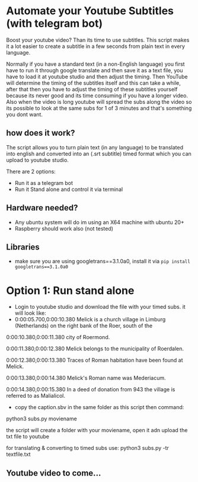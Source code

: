 # Automate your Youtube Subtitles (with telegram bot)

Boost your youtube video? Than its time to use subtitles.
This script makes it a lot easier to create a subtitle in a few seconds from plain text in every language.

Normally if you have a standard text (in a non-English language) you first have to run it through google translate and then save it as a text file, you have to load it at youtube studio and then adjust the timing.
Then YouTube will determine the timing of the subtitles itself and this can take a while, after that then you have to adjust the timing of these subtitles yourself because its never good and its time consuming if you have a longer video. Also when the video is long youtube will spread the subs along the video so its possible to look at the same subs for 1 of 3 minutes and that's something you dont want.

## how does it work?
The script allows you to turn plain text (in any language) to be translated into english and converted into an (.srt subtitle) timed format which you can upload to youtube studio.<br>

There are 2 options:<br>
- Run it as a telegram bot<br>
- Run it Stand alone and control it via terminal<br>

## Hardware needed?
- Any ubuntu system will do im using an X64 machine with ubuntu 20+<br>
- Raspberry should work also (not tested)

## Libraries
- make sure you are using googletrans==3.1.0a0, install it via `pip install googletrans==3.1.0a0`

# Option 1: Run stand alone
- Login to youtube studio and download the file with your timed subs. it will look like:
- 0:00:05.700,0:00:10.380
Melick is a church village in Limburg (Netherlands)
on the right bank of the Roer, south of the

0:00:10.380,0:00:11.380
city of Roermond.

0:00:11.380,0:00:12.380
Melick belongs to the municipality of Roerdalen.

0:00:12.380,0:00:13.380
Traces of Roman habitation have been found
at Melick.

0:00:13.380,0:00:14.380
Melick's Roman name was Mederiacum.

0:00:14.380,0:00:15.380
In a deed of donation from 943 the village
is referred to as Malialicol.

- copy the caption.sbv in the same folder as this script then command:

python3 subs.py moviename

the script will create a folder with your moviename, open it adn upload the txt file to youtube


for translating & converting to timed subs use:
python3 subs.py -tr textfile.txt



## Youtube video to come...







